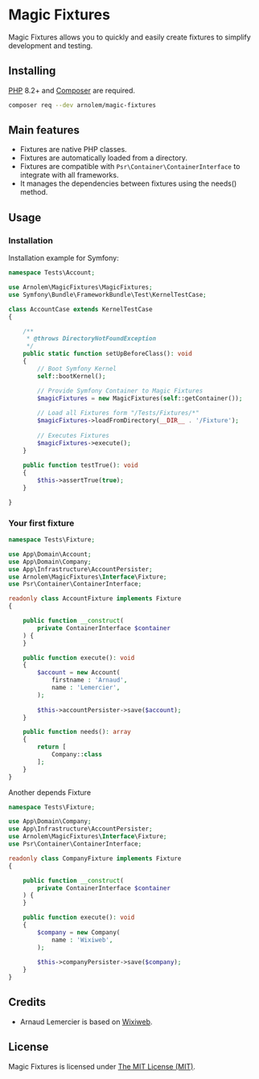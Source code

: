 Magic Fixtures
==================

Magic Fixtures allows you to quickly and easily create fixtures to simplify development and testing.

## Installing

[PHP](https://php.net) 8.2+ and [Composer](https://getcomposer.org) are required.

```bash
composer req --dev arnolem/magic-fixtures
```

## Main features

 - Fixtures are native PHP classes.
 - Fixtures are automatically loaded from a directory.
 - Fixtures are compatible with ``Psr\Container\ContainerInterface`` to integrate with all frameworks.
 - It manages the dependencies between fixtures using the needs() method.

## Usage

### Installation

Installation example for Symfony:

```php
namespace Tests\Account;

use Arnolem\MagicFixtures\MagicFixtures;
use Symfony\Bundle\FrameworkBundle\Test\KernelTestCase;

class AccountCase extends KernelTestCase
{

    /**
     * @throws DirectoryNotFoundException
     */
    public static function setUpBeforeClass(): void
    {
        // Boot Symfony Kernel
        self::bootKernel();

        // Provide Symfony Container to Magic Fixtures
        $magicFixtures = new MagicFixtures(self::getContainer());
        
        // Load all Fixtures form "/Tests/Fixtures/*"
        $magicFixtures->loadFromDirectory(__DIR__ . '/Fixture');
        
        // Executes Fixtures
        $magicFixtures->execute();
    }
    
    public function testTrue(): void
    {
        $this->assertTrue(true);
    }

}
```

### Your first fixture

```php
namespace Tests\Fixture;

use App\Domain\Account;
use App\Domain\Company;
use App\Infrastructure\AccountPersister;
use Arnolem\MagicFixtures\Interface\Fixture;
use Psr\Container\ContainerInterface;

readonly class AccountFixture implements Fixture
{

    public function __construct(
        private ContainerInterface $container
    ) {
    }

    public function execute(): void
    {
        $account = new Account(
            firstname : 'Arnaud',
            name : 'Lemercier',
        );
        
        $this->accountPersister->save($account);
    }

    public function needs(): array
    {
        return [
            Company::class
        ];
    }
}
```

Another depends Fixture

```php
namespace Tests\Fixture;

use App\Domain\Company;
use App\Infrastructure\AccountPersister;
use Arnolem\MagicFixtures\Interface\Fixture;
use Psr\Container\ContainerInterface;

readonly class CompanyFixture implements Fixture
{

    public function __construct(
        private ContainerInterface $container
    ) {
    }

    public function execute(): void
    {
        $company = new Company(
            name : 'Wixiweb',
        );
        
        $this->companyPersister->save($company);
    }
}
```

## Credits

- Arnaud Lemercier is based on [Wixiweb](https://wixiweb.fr).

## License

Magic Fixtures is licensed under [The MIT License (MIT)](LICENSE).
